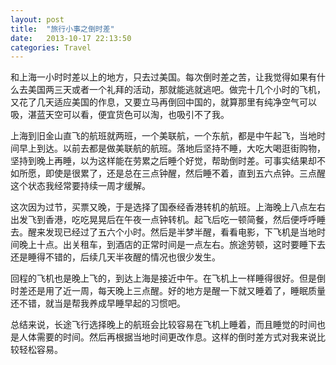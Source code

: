 ```yaml
---
layout: post
title:  "旅行小事之倒时差"
date:   2013-10-17 22:13:50
categories: Travel
---
```


和上海一小时时差以上的地方，只去过美国。每次倒时差之苦，让我觉得如果有什么去美国两三天或者一个礼拜的活动，那就能逃就逃吧。做完十几个小时的飞机，又花了几天适应美国的作息，又要立马再倒回中国的，就算那里有纯净空气可以吸，湛蓝天空可以看，便宜货色可以淘，也吸引不了我。

上海到旧金山直飞的航班就两班，一个美联航，一个东航，都是中午起飞，当地时间早上到达。以前去都是做美联航的航班。落地后坚持不睡，大吃大喝逛街购物，坚持到晚上再睡，以为这样能在劳累之后睡个好觉，帮助倒时差。可事实结果却不如所愿，即使是很累了，还是总在三点钟醒，然后睡不着，直到五六点钟。三点醒这个状态我经常要持续一周才缓解。

这次因为过节，买票又晚，于是选择了国泰经香港转机的航班。上海晚上八点左右出发飞到香港，吃吃晃晃后在午夜一点钟转机。起飞后吃一顿简餐，然后便呼呼睡去。醒来发现已经过了五六个小时。然后是半梦半醒，看看电影，下飞机是当地时间晚上十点。出关租车，到酒店的正常时间是一点左右。旅途劳顿，这时要睡下去还是睡得不错的，后续几天半夜醒的情况也很少发生。

回程的飞机也是晚上飞的，到达上海是接近中午。在飞机上一样睡得很好。但是倒时差还是用了近一周，每天晚上三点醒。好的地方是醒一下就又睡着了，睡眠质量还不错，就当是帮我养成早睡早起的习惯吧。

总结来说，长途飞行选择晚上的航班会比较容易在飞机上睡着，而且睡觉的时间也是人体需要的时间。然后再根据当地时间更改作息。这样的倒时差方式对我来说比较轻松容易。
